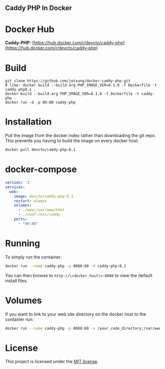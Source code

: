 Caddy PHP In Docker
---

# Docker Hub   
**Caddy-PHP:** [https://hub.docker.com/r/devcto/caddy-php](https://hub.docker.com/r/devcto/caddy-php)   

# Build
```bashgit clone https://github.com/jetsung/docker-caddy-php.git
git clone https://github.com/jetsung/docker-caddy-php.git
# like: docker build --build-arg PHP_IMAGE_VER=8.1.0 -f Dockerfile -t caddy-php8.1 .
docker build --build-arg PHP_IMAGE_VER=8.1.0 -f Dockerfile -t caddy-php .
docker run -d -p 80:80 caddy-php
```

# Installation
Pull the image from the docker index rather than downloading the git repo. This prevents you having to build the image on every docker host.

```sh   
docker pull devcto/caddy-php:8.1
```

# docker-compose
```yaml
version: '3'
services:
  web:
    image: devcto/caddy-php:8.1
    restart: always
    volumes:
      - ./www:/var/www/html
      - ./conf:/etc/caddy
    ports:
      - "80:80"
```

# Running
To simply run the container:

```sh
docker run --name caddy-php -p 8080:80 -d caddy-php:8.1
```
You can then browse to ```http://\<docker_host\>:8080``` to view the default install files.

# Volumes
If you want to link to your web site directory on the docker host to the container run:

```sh
docker run --name caddy-php -p 8080:80 -v /your_code_directory:/var/www/html -v ./caddyfile_conf_directory:/etc/caddy -d caddy-php:8.1
```

# License
This project is licensed under the [MIT license](LICENSE).  
